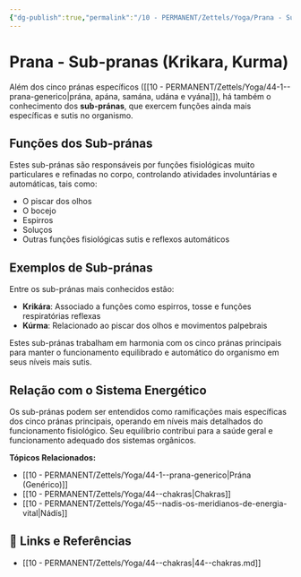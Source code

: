 ```yaml
---
{"dg-publish":true,"permalink":"/10 - PERMANENT/Zettels/Yoga/Prana - Sub-pranas (Krikara, Kurma)/","title":"Prana - Sub-pranas (Krikara, Kurma)","tags":["source/trato-yoga","type/zettel/concept","theme/yoga/energy/prana"],"noteIcon":""}
---
```



# Prana - Sub-pranas (Krikara, Kurma)



Além dos cinco pránas específicos ([[10 - PERMANENT/Zettels/Yoga/44-1--prana-generico\|prána, apána, samána, udána e vyána]]), há também o conhecimento dos **sub-pránas**, que exercem funções ainda mais específicas e sutis no organismo.

## Funções dos Sub-pránas

Estes sub-pránas são responsáveis por funções fisiológicas muito particulares e refinadas no corpo, controlando atividades involuntárias e automáticas, tais como:

-   O piscar dos olhos
-   O bocejo
-   Espirros
-   Soluços
-   Outras funções fisiológicas sutis e reflexos automáticos

## Exemplos de Sub-pránas

Entre os sub-pránas mais conhecidos estão:

- **Krikára**: Associado a funções como espirros, tosse e funções respiratórias reflexas
- **Kúrma**: Relacionado ao piscar dos olhos e movimentos palpebrais

Estes sub-pránas trabalham em harmonia com os cinco pránas principais para manter o funcionamento equilibrado e automático do organismo em seus níveis mais sutis.

## Relação com o Sistema Energético

Os sub-pránas podem ser entendidos como ramificações mais específicas dos cinco pránas principais, operando em níveis mais detalhados do funcionamento fisiológico. Seu equilíbrio contribui para a saúde geral e funcionamento adequado dos sistemas orgânicos.

**Tópicos Relacionados:**
- [[10 - PERMANENT/Zettels/Yoga/44-1--prana-generico\|Prána (Genérico)]]
- [[10 - PERMANENT/Zettels/Yoga/44--chakras\|Chakras]]
- [[10 - PERMANENT/Zettels/Yoga/45--nadis-os-meridianos-de-energia-vital\|Nádís]]

## 🔗 Links e Referências

- [[10 - PERMANENT/Zettels/Yoga/44--chakras\|44--chakras.md]] 
